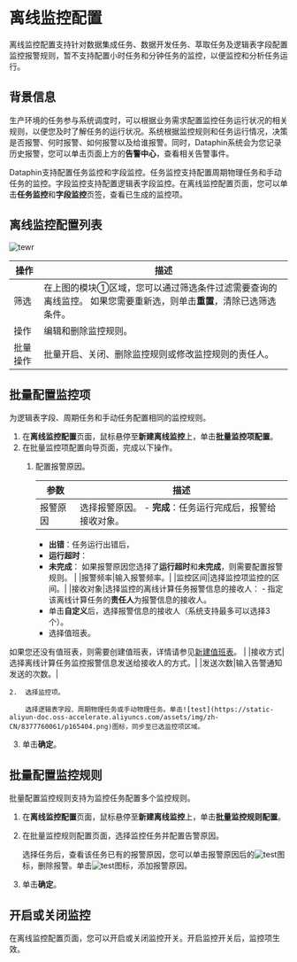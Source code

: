 # 离线监控配置

离线监控配置支持针对数据集成任务、数据开发任务、萃取任务及逻辑表字段配置监控报警规则，暂不支持配置小时任务和分钟任务的监控，以便监控和分析任务运行。

## 背景信息

生产环境的任务参与系统调度时，可以根据业务需求配置监控任务运行状况的相关规则，以便您及时了解任务的运行状况。系统根据监控规则和任务运行情况，决策是否报警、何时报警、如何报警以及给谁报警。同时，Dataphin系统会为您记录历史报警，您可以单击页面上方的**告警中心**，查看相关告警事件。

Dataphin支持配置任务监控和字段监控。任务监控支持配置周期物理任务和手动任务的监控。字段监控支持配置逻辑表字段监控。在离线监控配置页面，您可以单击**任务监控**和**字段监控**页签，查看已生成的监控项。

## 离线监控配置列表

![tewr](https://static-aliyun-doc.oss-accelerate.aliyuncs.com/assets/img/zh-CN/8377760061/p165419.png)

|操作|描述|
|--|--|
|筛选|在上图的模块①区域，您可以通过筛选条件过滤需要查询的离线监控。 如果您需要重新选，则单击**重置**，清除已选筛选条件。 |
|操作|编辑和删除监控规则。|
|批量操作|批量开启、关闭、删除监控规则或修改监控规则的责任人。|

## 批量配置监控项

为逻辑表字段、周期任务和手动任务配置相同的监控规则。

1.  在**离线监控配置**页面，鼠标悬停至**新建离线监控**上，单击**批量监控项配置**。
2.  在批量监控项配置向导页面，完成以下操作。
    1.  配置报警原因。

        |参数|描述|
        |--|--|
        |报警原因|选择报警原因。         -   **完成**：任务运行完成后，报警给接收对象。
        -   **出错**：任务运行出错后，
        -   **运行超时**：
        -   **未完成**：
 如果报警原因您选择了**运行超时**和**未完成**，则需要配置报警规则。 |
        |报警频率|输入报警频率。|
        |监控区间|选择监控项监控的区间。|
        |接收对象|选择监控的离线计算任务报警信息的接收人：         -   指定该离线计算任务的**责任人**为报警信息的接收人。
        -   单击**自定义**后，选择报警信息的接收人（系统支持最多可以选择3个）。
        -   选择值班表。

如果您还没有值班表，则需要创建值班表，详情请参见[新建值班表](/cn.zh-CN/全局管理/告警中心/管理值班表.md)。 |
        |接收方式|选择离线计算任务监控报警信息发送给接收人的方式。|
        |发送次数|输入告警通知发送的次数。|

    2.  选择监控项。

        选择逻辑表字段、周期物理任务或手动物理任务。单击![test](https://static-aliyun-doc.oss-accelerate.aliyuncs.com/assets/img/zh-CN/8377760061/p165404.png)图标，同步至已选监控项区域。

3.  单击**确定**。

## 批量配置监控规则

批量配置监控规则支持为监控任务配置多个监控规则。

1.  在**离线监控配置**页面，鼠标悬停至**新建离线监控**上，单击**批量监控规则配置**。
2.  在批量监控规则配置页面，选择监控任务并配置告警原因。

    选择任务后，查看该任务已有的报警原因，您可以单击报警原因后的![test](https://static-aliyun-doc.oss-accelerate.aliyuncs.com/assets/img/zh-CN/7502860061/p168796.png)图标，删除报警。单击![test](https://static-aliyun-doc.oss-accelerate.aliyuncs.com/assets/img/zh-CN/7502860061/p168800.png)图标，添加报警原因。

3.  单击**确定**。

## 开启或关闭监控

在离线监控配置页面，您可以开启或关闭监控开关。开启监控开关后，监控项生效。

